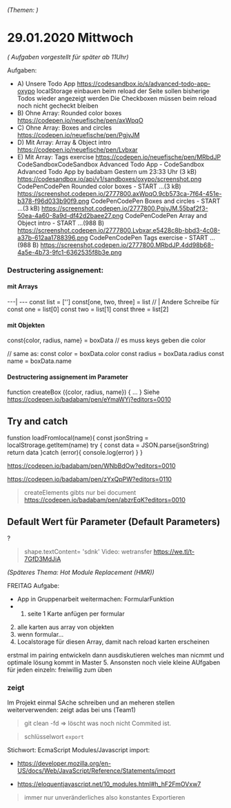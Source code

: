 
_(Themen: )_

# 29.01.2020 Mittwoch

*( Aufgaben vorgestellt für später ab 11Uhr)*

Aufgaben:
- A) Unsere Todo App
https://codesandbox.io/s/advanced-todo-app-oxypo
localStorage einbauen
beim reload der Seite sollen bisherige Todos wieder angezeigt werden
Die Checkboxen müssen beim reload noch nicht gecheckt bleiben
- B) Ohne Array: Rounded color boxes
https://codepen.io/neuefische/pen/axWpqO
- C) Ohne Array: Boxes and circles
https://codepen.io/neuefische/pen/PgjvJM
- D) Mit Array: Array & Object intro
https://codepen.io/neuefische/pen/Lvbxar
- E) Mit Array: Tags exercise
https://codepen.io/neuefische/pen/MRbdJP
CodeSandboxCodeSandbox
Advanced Todo App - CodeSandbox
Advanced Todo App by badabam
Gestern um 23:33 Uhr
(3 kB)
https://codesandbox.io/api/v1/sandboxes/oxypo/screenshot.png
CodePenCodePen
Rounded color boxes - START
...(3 kB)
https://screenshot.codepen.io/2777800.axWpqO.9cb573ca-7f64-451e-b378-f96d033b90f9.png
CodePenCodePen
Boxes and circles - START
...(3 kB)
https://screenshot.codepen.io/2777800.PgjvJM.55baf2f3-50ea-4a60-8a9d-df42d2baee27.png
CodePenCodePen
Array and Object intro - START
...(988 B)
https://screenshot.codepen.io/2777800.Lvbxar.e5428c8b-bbd3-4c08-a37b-612aa1788396.png
CodePenCodePen
Tags exercise - START
...(988 B)
https://screenshot.codepen.io/2777800.MRbdJP.4dd98b68-4a5e-4b73-9fc1-6362535f8b3e.png


### Destructering assignement:
#### mit Arrays
---| ---
const list = ['']
const[one, two, three] = list // | Andere Schreibe für const one = list[0]
const two = list[1]
const three = list[2]

#### mit Objekten
const{color, radius, name} = boxData // es muss keys geben die color

// same as:
const color = boxData.color
const radius = boxData.radius
const name = boxData.name

#### Destructering assignement im Parameter
function createBox ({color, radius, name}) {
  ...
}
 Siehe https://codepen.io/badabam/pen/eYmaWYj?editors=0010

## Try and catch
funstion  loadFromlocal(name){
  const jsonString = localStrorage.getItem(name)
    try {
    const data = JSON.parse(jsonString)
    return data
    }catch (error){
    console.log(error)
    }
}

https://codepen.io/badabam/pen/WNbBdOw?editors=0010

https://codepen.io/badabam/pen/zYxQpPW?editors=0110

> createElements gibts nur bei document
https://codepen.io/badabam/pen/abzrEqK?editors=0010

## Default Wert für Parameter (Default Parameters)
?

> shape.textContent= 'sdnk'
Video: wetransfer
https://we.tl/t-7GfD3MdJiA


*(Späteres Thema: Hot Module Replacement (HMR))*




FREITAG Aufgabe: 
- App in Gruppenarbeit weitermachen: FormularFunktion
- 1. seite 1 Karte anfügen per formular
2. alle karten aus array von objekten 
3. wenn formular...
4. Localstorage für diesen Array, damit nach reload karten erscheinen

erstmal im pairing entwickeln dann ausdiskutieren welches man nicmmt und optimale lösung kommt in Master
5. Ansonsten noch viele kleine AUfgaben für jeden einzeln: freiwillig zum üben

### zeigt
Im Projekt einmal SAche schreiben und an meheren stellen weiterverwenden:
zeigt adas bei uns (Team1)

> git clean -fd => löscht was noch nicht Commited ist.

> schlüsselwort `export`

Stichwort:  EcmaScript Modules/Javascript import: 
- https://developer.mozilla.org/en-US/docs/Web/JavaScript/Reference/Statements/import

- https://eloquentjavascript.net/10_modules.html#h_hF2FmOVxw7

> immer nur unveränderliches also konstantes Exportieren